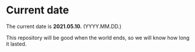 # Current date

The current date is **2021.05.10.** (YYYY.MM.DD.)

This repository will be good when the world ends, so we will know how long it lasted.